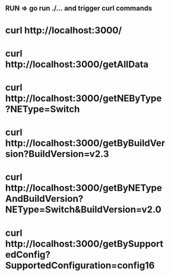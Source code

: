 ## RUN => go run ./... and trigger curl commands

# curl http://localhost:3000/
# curl http://localhost:3000/getAllData
# curl http://localhost:3000/getNEByType?NEType=Switch
# curl http://localhost:3000/getByBuildVersion?BuildVersion=v2.3
# curl http://localhost:3000/getByNETypeAndBuildVersion?NEType=Switch&BuildVersion=v2.0
# curl http://localhost:3000/getBySupportedConfig?SupportedConfiguration=config16